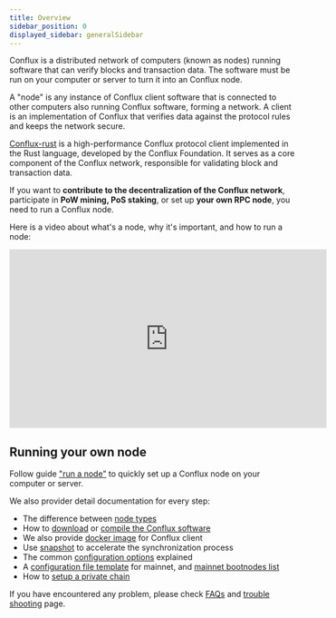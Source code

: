 ```yaml
---
title: Overview
sidebar_position: 0
displayed_sidebar: generalSidebar
---
```


Conflux is a distributed network of computers (known as nodes) running software that can verify blocks and transaction data. The software must be run on your computer or server to turn it into an Conflux node.

A "node" is any instance of Conflux client software that is connected to other computers also running Conflux software, forming a network. A client is an implementation of Conflux that verifies data against the protocol rules and keeps the network secure. 

[Conflux-rust](https://github.com/conflux-chain/conflux-rust) is a high-performance Conflux protocol client implemented in the Rust language, developed by the Conflux Foundation. It serves as a core component of the Conflux network, responsible for validating block and transaction data.

If you want to **contribute to the decentralization of the Conflux network**, participate in **PoW mining, PoS staking**, or set up **your own RPC node**, you need to run a Conflux node.

Here is a video about what's a node, why it's important, and how to run a node:

<Tabs>
  <TabItem value="youtube" label="Video source: YouTube">
    <iframe width="560" height="315" src="https://www.youtube.com/embed/ocsbQRkL9fQ?si=wRmI5Aa6Ewfv-BCx" title="YouTube video player" frameborder="0" allow="accelerometer; autoplay; clipboard-write; encrypted-media; gyroscope; picture-in-picture; web-share" allowfullscreen>
    </iframe>
  </TabItem>
</Tabs>

## Running your own node

Follow guide ["run a node"](./run-a-node.md) to quickly set up a Conflux node on your computer or server.

We also provider detail documentation for every step:

* The difference between [node types](./node-types.md)
* How to [download](./advanced-topics/downloading-conflux-client.md) or [compile the Conflux software](./advanced-topics/compiling-conflux-client.md)
* We also provide [docker image](./advanced-topics/downloading-conflux-client#docker) for Conflux client
* Use [snapshot](./snapshot-tool.md) to accelerate the synchronization process
* The common [configuration options](./advanced-topics/node-configuration.md) explained
* A [configuration file template](./advanced-topics/configuration-files.md) for mainnet, and [mainnet bootnodes list](./advanced-topics/official-bootnodes.md)
* How to [setup a private chain](./advanced-topics/running-independent-chain.md)

If you have encountered any problem, please check [FAQs](./nodes-faqs.md) and [trouble shooting](./TroubleShooting) page.
